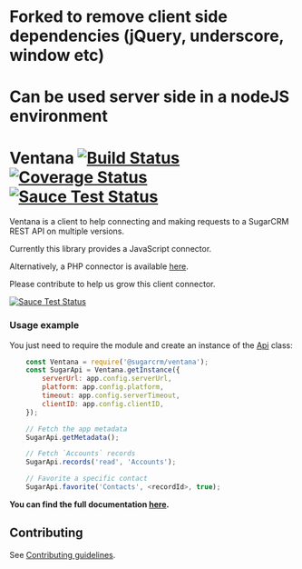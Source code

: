 # Forked to remove client side dependencies (jQuery, underscore, window etc)
# Can be used server side in a nodeJS environment

# Ventana [![Build Status](https://travis-ci.org/sugarcrm/ventana.svg?branch=master)](https://travis-ci.org/sugarcrm/ventana) [![Coverage Status](https://coveralls.io/repos/github/sugarcrm/ventana/badge.svg?branch=master)](https://coveralls.io/github/sugarcrm/ventana?branch=master) [![Sauce Test Status](https://saucelabs.com/buildstatus/hackers-sugarcrm)](https://saucelabs.com/u/hackers-sugarcrm)

Ventana is a client to help connecting and making requests to a SugarCRM REST
API on multiple versions.

Currently this library provides a JavaScript connector.

Alternatively, a PHP connector is available [here](https://github.com/sugarcrm/rest-php-client).

Please contribute to help us grow this client connector.

[![Sauce Test Status](https://saucelabs.com/browser-matrix/hackers-sugarcrm.svg)](https://saucelabs.com/u/hackers-sugarcrm)

### Usage example
You just need to require the module and create an instance of the [Api](https://sugarcrm.github.io/ventana/Api.html) class:

```js
    const Ventana = require('@sugarcrm/ventana');
    const SugarApi = Ventana.getInstance({
        serverUrl: app.config.serverUrl,
        platform: app.config.platform,
        timeout: app.config.serverTimeout,
        clientID: app.config.clientID,
    });

    // Fetch the app metadata
    SugarApi.getMetadata();

    // Fetch `Accounts` records
    SugarApi.records('read', 'Accounts');

    // Favorite a specific contact
    SugarApi.favorite('Contacts', <recordId>, true);
```

**You can find the full documentation [here](https://sugarcrm.github.io/ventana/).**

## Contributing

See [Contributing guidelines](CONTRIBUTING.md).
